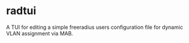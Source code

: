 # radtui
A TUI for editing a simple freeradius users configuration file for dynamic VLAN assignment via MAB.
